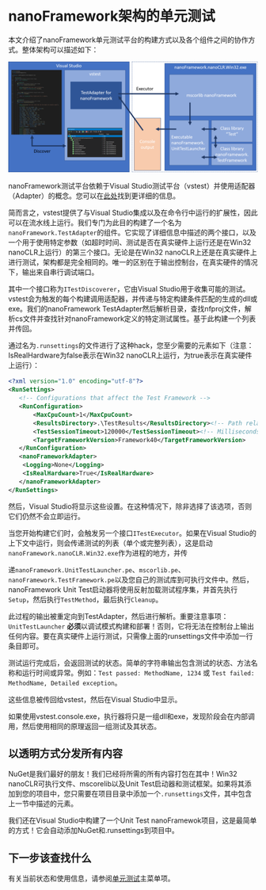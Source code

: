 # nanoFramework架构的单元测试

本文介绍了nanoFramework单元测试平台的构建方式以及各个组件之间的协作方式。整体架构可以描述如下：

![单元测试架构](../../images/test-architecture.png)

nanoFramework测试平台依赖于Visual Studio测试平台（vstest）并使用适配器（Adapter）的概念。您可以在[此处](https://github.com/Microsoft/vstest-docs/blob/master/RFCs/0004-Adapter-Extensibility.md)找到更详细的信息。

简而言之，vstest提供了与Visual Studio集成以及在命令行中运行的扩展性，因此可以在流水线上运行。我们专门为此目的构建了一个名为`nanoFramework.TestAdapter`的组件。它实现了详细信息中描述的两个接口，以及一个用于使用特定参数（如超时时间、测试是否在真实硬件上运行还是在Win32 nanoCLR上运行）的第三个接口。无论是在Win32 nanoCLR上还是在真实硬件上进行测试，架构都是完全相同的。唯一的区别在于输出控制台，在真实硬件的情况下，输出来自串行调试端口。

其中一个接口称为`ITestDiscoverer`，它由Visual Studio用于收集可能的测试。vstest会为触发的每个构建调用适配器，并传递与特定构建条件匹配的生成的dll或exe。我们的nanoFramework TestAdapter然后解析目录，查找nfproj文件，解析cs文件并查找针对nanoFramework定义的特定测试属性。基于此构建一个列表并传回。

通过名为`.runsettings`的文件进行了这种hack，您至少需要的元素如下（注意：IsRealHardware为false表示在Win32 nanoCLR上运行，为true表示在真实硬件上运行）：

```xml
<?xml version="1.0" encoding="utf-8"?>
<RunSettings>
   <!-- Configurations that affect the Test Framework -->
   <RunConfiguration>
       <MaxCpuCount>1</MaxCpuCount>
       <ResultsDirectory>.\TestResults</ResultsDirectory><!-- Path relative to solution directory -->
       <TestSessionTimeout>120000</TestSessionTimeout><!-- Milliseconds -->
       <TargetFrameworkVersion>Framework40</TargetFrameworkVersion>
   </RunConfiguration>
   <nanoFrameworkAdapter>
    <Logging>None</Logging>
    <IsRealHardware>True</IsRealHardware>
   </nanoFrameworkAdapter>
</RunSettings>
```

然后，Visual Studio将显示这些设置。在这种情况下，除非选择了该选项，否则它们仍然不会立即运行。

当您开始构建它们时，会触发另一个接口`ITestExecutor`。如果在Visual Studio的上下文中运行，则会传递测试的列表（单个或完整列表），这是启动`nanoFramework.nanoCLR.Win32.exe`作为进程的地方，并传

递`nanoFramework.UnitTestLauncher.pe`、`mscorlib.pe`、`nanoFramework.TestFramework.pe`以及您自己的测试库到可执行文件中。然后，nanoFramework Unit Test启动器将使用反射加载测试程序集，并首先执行`Setup`，然后执行`TestMethod`，最后执行`Cleanup`。

此过程的输出被重定向到TestAdapter，然后进行解析。重要注意事项：`UnitTestLauncher` **必须**以调试模式构建和部署！否则，它将无法在控制台上输出任何内容。要在真实硬件上运行测试，只需像上面的runsettings文件中添加一行条目即可。

测试运行完成后，会返回测试的状态。简单的字符串输出包含测试的状态、方法名称和运行时间或异常。例如：`Test passed: MethodName, 1234` 或 `Test failed: MethodName, Detailed exception`。

这些信息被传回给vstest，然后在Visual Studio中显示。

如果使用vstest.console.exe，执行器将只是一组dll和exe，发现阶段会在内部调用，然后使用相同的原理返回一组测试及其状态。

## 以透明方式分发所有内容

NuGet是我们最好的朋友！我们已经将所需的所有内容打包在其中！Win32 nanoCLR可执行文件、mscorelib以及Unit Test启动器和测试框架。如果将其添加到您的项目中，您只需要在项目目录中添加一个`.runsettings`文件，其中包含上一节中描述的元素。

我们还在Visual Studio中构建了一个Unit Test nanoFramewok项目，这是最简单的方式！它会自动添加NuGet和.runsettings到项目中。

## 下一步该查找什么

有关当前状态和使用信息，请参阅[单元测试](./index.md)主菜单项。